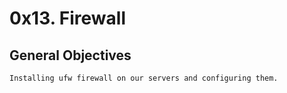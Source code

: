 # 0x13. Firewall

## General Objectives
    Installing ufw firewall on our servers and configuring them.